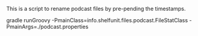This is a script to rename podcast files by pre-pending the timestamps.

gradle runGroovy -PmainClass=info.shelfunit.files.podcast.FileStatClass -PmainArgs=./podcast.properties  

